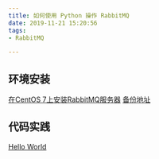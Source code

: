 ```yaml
---
title: 如何使用 Python 操作 RabbitMQ
date: 2019-11-21 15:20:56
tags:
- RabbitMQ

---
```

## 环境安装
[在CentOS 7上安装RabbitMQ服务器](https://www.linuxprobe.com/install-rabbitmq-on-centos-7.html)
[备份地址](https://www.howtoing.com/how-to-install-rabbitmq-server-on-centos-7/)

## 代码实践
[Hello World](https://www.rabbitmq.com/tutorials/tutorial-one-python.html)
